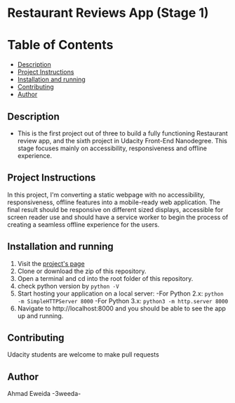 Restaurant Reviews App (Stage 1)
===============================

# Table of Contents

* [Description](#description)
* [Project Instructions](#project-instructions)
* [Installation and running](#installation-and-running)
* [Contributing](#contributing)
* [Author](#author)

## Description

* This is the first project out of three to build a fully functioning Restaurant review app, and the sixth project in Udacity Front-End Nanodegree. This stage focuses mainly on accessibility, responsiveness and offline experience.

## Project Instructions

In this project, I'm converting a static webpage with no accessibility, responsiveness, offline features into a mobile-ready web application. The final result should be responsive on different sized displays, accessible for screen reader use and should have a service worker to begin the process of creating a seamless offline experience for the users.

## Installation and running

1. Visit the [project's page](https://github.com/3weeda/Restaurant-reviews-app-stage1.git)
2. Clone or download the zip of this repository.
3. Open a terminal and cd into the root folder of this repository.
4. check python version by `python -V`
5. Start hosting your application on a local server:
  -For Python 2.x: `python -m SimpleHTTPServer 8000`
  -For Python 3.x: `python3 -m http.server 8000`
6. Navigate to http://localhost:8000 and you should be able to see the app up and running.

## Contributing

Udacity students are welcome to make pull requests

## Author

Ahmad Eweida -3weeda-
